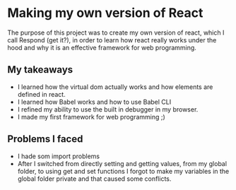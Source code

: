 # Making my own version of React
The purpose of this project was to create my own version of react, which I call Respond (get it?), in order to learn how react really works under the hood and why it is an effective framework for web programming.

## My takeaways
* I learned how the virtual dom actually works and how elements are defined in react.
* I learned how Babel works and how to use Babel CLI
* I refined my ability to use the built in debugger in my browser.
* I made my first framework for web programming ;)

## Problems I faced
* I hade som import problems
* After I switched from directly setting and getting values, from my global folder, to using get and set functions I forgot to make my variables in the global folder private and that caused some conflicts.
